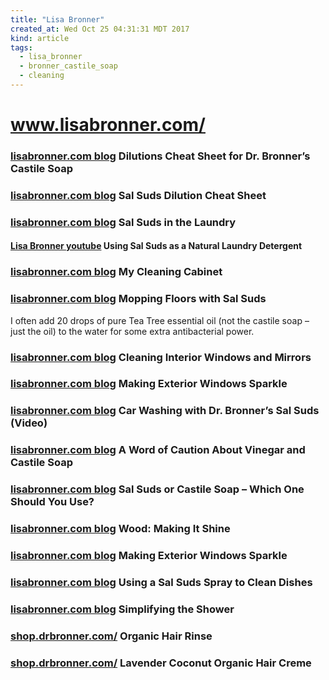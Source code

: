 ```yaml
---
title: "Lisa Bronner"
created_at: Wed Oct 25 04:31:31 MDT 2017
kind: article
tags:
  - lisa_bronner
  - bronner_castile_soap
  - cleaning
---
```


<h1>
  <a href="http://www.lisabronner.com/" target="_blank">www.lisabronner.com/</a>
</h1>

<h3>
  <a href="http://www.lisabronner.com/dilutions-cheat-sheet-for-dr-bronners-castile-soap/" target="_blank">lisabronner.com blog</a>
  Dilutions Cheat Sheet for Dr. Bronner’s Castile Soap
</h3>

<h3>
  <a href="http://www.lisabronner.com/sal-suds-dilution-cheat-sheet/" target="_blank">lisabronner.com blog</a>
  Sal Suds Dilution Cheat Sheet
</h3>

<h3>
  <a href="http://www.lisabronner.com/sal-suds-in-the-laundry/" target="_blank">lisabronner.com blog</a>
  Sal Suds in the Laundry
</h3>

<h4>
  <a href="https://www.youtube.com/watch?v=eJtkNFOvGgQ" target="_blank">Lisa Bronner youtube</a>
  Using Sal Suds as a Natural Laundry Detergent
</h4>

<h3>
  <a href="http://www.lisabronner.com/my-cleaning-cabinet/" target="_blank">lisabronner.com blog</a>
  My Cleaning Cabinet
</h3>

<h3>
  <a href="http://www.lisabronner.com/mopping-floors-with-sal-suds/" target="_blank">lisabronner.com blog</a>
  Mopping Floors with Sal Suds
</h3>

I often add 20 drops of pure Tea Tree essential oil (not the castile
soap – just the oil) to the water for some extra antibacterial power.

<h3>
  <a href="http://www.lisabronner.com/cleaning-interior-windows-and-mirrors/" target="_blank">lisabronner.com blog</a>
  Cleaning Interior Windows and Mirrors
</h3>

<h3>
  <a href="http://www.lisabronner.com/making-exterior-windows-sparkle/" target="_blank">lisabronner.com blog</a>
  Making Exterior Windows Sparkle
</h3>

<h3>
  <a href="http://www.lisabronner.com/car-washing-with-dr-bronners-sal-suds/" target="_blank">lisabronner.com blog</a>
  Car Washing with Dr. Bronner’s Sal Suds (Video)
</h3>

<h3>
  <a href="http://www.lisabronner.com/a-word-of-caution-about-vinegar-and-castile-soap/" target="_blank">lisabronner.com blog</a>
  A Word of Caution About Vinegar and Castile Soap
</h3>

<h3>
  <a href="http://www.lisabronner.com/sal-suds-or-castile-soap-which-one-should-you-use/" target="_blank">lisabronner.com blog</a>
  Sal Suds or Castile Soap – Which One Should You Use?
</h3>

<h3>
  <a href="http://www.lisabronner.com/wood-making-it-shine/" target="_blank">lisabronner.com blog</a>
  Wood: Making It Shine
</h3>

<h3>
  <a href="http://www.lisabronner.com/making-exterior-windows-sparkle/" target="_blank">lisabronner.com blog</a>
  Making Exterior Windows Sparkle
</h3>

<h3>
  <a href="http://www.lisabronner.com/using-sal-suds-to-clean-dishes/" target="_blank">lisabronner.com blog</a>
  Using a Sal Suds Spray to Clean Dishes
</h3>

<h3>
  <a href="http://www.lisabronner.com/simplifying-the-shower/" target="_blank">lisabronner.com blog</a>
  Simplifying the Shower
</h3>

<h3>
  <a href="https://shop.drbronner.com/organic-hair-rinse" target="_blank">shop.drbronner.com/</a>
  Organic Hair Rinse
</h3>

<h3>
  <a href="https://shop.drbronner.com/hair-care" target="_blank">shop.drbronner.com/</a>
  Lavender Coconut Organic Hair Creme
</h3>

<!--
html boilerplate
<a href="" target="_blank"></a>
<a name=""></a>
<img src="" width="400px">
<ul>
  <li></li>
</ul>
<pre>
</pre>
<p style="margin-bottom: 2em;"></p>
<hr style="border: 0; height: 3px; background: #333; background-image: linear-gradient(to right, #ccc, #333, #ccc);">
<pre><code>
</code></pre>
<math xmlns='http://www.w3.org/1998/Math/MathML' display='block'>
</math>
-->
